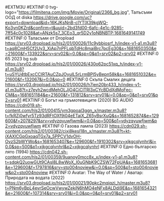 #EXTM3U
#EXTINF:0 tvg-logo="https://filmitena.com/img/Movie/Original/2366_bg.jpg", Талъсъми ООД ot diska
https://drive.google.com/uc?export=download&id=16KJKsNnB-cIYTlX39kgWQ-Ko3yn0KZrd&confirm=t&uuid=2bd3fd00-6afc-4e1c-9285-7ff54c0c1028&at=ANzk5s7_3CEo3_qr5D2y1oNBNBTP:1681649141749
#EXTINF:0 Таласъми от Dropload
https://srv03.dropload.io/hls2/01/00026/11c9ybbjosrf_h/index-v1-a1.m3u8?t=aq8CmH5Cf2Uy3_XiAp7nPFLqbTdHc8maiBrc7pcEg30&s=1681650350&e=21600&f=133922&srv=srv02&i=0.0&sp=0&p1=srv02&p2=srv02
#EXTINF:0 65 2023 bg sub 
https://srv02.dropload.io/hls2/01/00026/430o62pc51xq_h/index-v1-a1.m3u8?t=uSYU4tbExcCCIRTAuCZpJOyuIL5rLrmBPl5yBepn58k&s=1681651032&e=21600&f=132067&i=0.0&sp=0
#EXTINF:0 Скъпа Смалих децата
https://srv03.dropload.io/hls2/01/00026/h7ien20br433_h/index-v1-a1.m3u8?t=z7eyh2wcdMehOLJjO4CiClTRl3xCYcBDdXdMoFec-CM&s=1681651184&e=21600&f=131812&srv=srv01&i=0.0&sp=0&p1=srv01&p2=srv01
#EXTINF:0 Богът на гръмотевиците (2020) BG AUDIO
https://cdn019.sh-content.com/hls2/01/00415/ym3gpoal3ggn_x/master.m3u8?t=fkRZj0wfyr5Tz93dRFtOXf9i04eETaiX_Z65yBsrXuQ&s=1681652874&e=129600&f=2078297&srv=vdyzqyuwfjwm&i=0.0&sp=500&p1=vdyzqyuwfjwm&p2=vdyzqyuwfjwm
#EXTINF:0 Газова лампа (2023)
https://cdn029.sh-content.com/hls2/01/00382/cixj8kesl18n_x/master.m3u8?t=kt-iXAXlCGpGxoaqTGx7a_5PPCV1dvOH-OvzS2bWYWo&s=1681653407&e=129600&f=1910302&srv=xjkgcqlynhrl&i=0.0&sp=500&p1=xjkgcqlynhrl&p2=xjkgcqlynhrl
#EXTINF:0 Едно българско лято (1994) 
https://cdn042.sh-content.com/hls2/01/00359/9uanoy0mcc8x_x/index-v1-a1.m3u8?t=sdqkQ2uowGUt9CAsl8L8wWoX_I0uGNbK9CZSW72FpUA&s=1681653681&e=129600&f=1797816&srv=sto004noview&i=0.0&sp=500&p1=sto004noview&p2=sto004noview
#EXTINF:0 Avatar: The Way of Water / Аватар: Природата на водата (2022)
https://srv03.dropload.io/hls2/01/00021/90pkc2mqiqzj_h/master.m3u8?t=PNm6yBpL4evrSeOcwVwywZekiN6hMO4eNFx8ALDdi9E&s=1681654321&e=21600&f=107314&srv=srv01&i=0.0&sp=0&p1=srv01&p2=srv01
